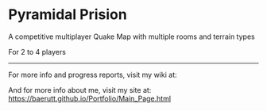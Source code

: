 # Pyramidal Prision

A competitive multiplayer Quake Map with multiple rooms and terrain types

For 2 to 4 players

---
For more info and progress reports, visit my wiki at: 

And for more info about me, visit my site at: https://baerutt.github.io/Portfolio/Main_Page.html

